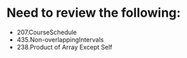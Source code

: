 # Need to review the following:

- 207.CourseSchedule
- 435.Non-overlappingIntervals
- 238.Product of Array Except Self
